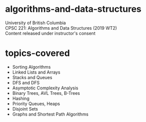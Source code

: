 # algorithms-and-data-structures
University of British Columbia \
CPSC 221: Algorithms and Data Structures (2019 WT2) \
Content released under instructor's consent 

# topics-covered
- Sorting Algorithms
- Linked Lists and Arrays
- Stacks and Queues
- DFS and DFS
- Asymptotic Complexity Analysis
- Binary Trees, AVL Trees, B-Trees
- Hashing
- Priority Queues, Heaps
- Disjoint Sets
- Graphs and Shortest Path Algorithms
